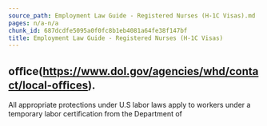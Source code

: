 ```yaml
---
source_path: Employment Law Guide - Registered Nurses (H-1C Visas).md
pages: n/a-n/a
chunk_id: 687dcdfe5095a0f0fc8b1eb4081a64fe38f147bf
title: Employment Law Guide - Registered Nurses (H-1C Visas)
---
```

## oﬃce(https://www.dol.gov/agencies/whd/contact/local-oﬃces).

All appropriate protections under U.S labor laws apply to workers under a temporary labor certiﬁcation from the Department of
